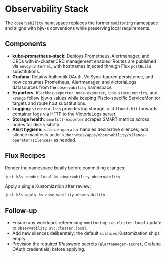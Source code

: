 # Observability Stack

The `observability` namespace replaces the former `monitoring` namespace and aligns with bjw-s conventions while preserving local requirements.

## Components

- **kube-prometheus-stack**: Deploys Prometheus, Alertmanager, and CRDs with in-cluster CRD management enabled. Routes are published via `envoy-internal`, with hostnames injected through Flux `postBuild` substitutions.
- **Grafana**: Retains Authentik OAuth, VolSync-backed persistence, and now consumes Prometheus, Alertmanager, and VictoriaLogs datasources from the `observability` namespace.
- **Exporters**: `blackbox-exporter`, `node-exporter`, `kube-state-metrics`, and `kromgo` follow bjw-s values while keeping Piscio-specific ServiceMonitor targets and route host substitutions.
- **Logging**: `victoria-logs` provides log storage, and `fluent-bit` forwards container logs via HTTP to the VictoriaLogs server.
- **Storage health**: `smartctl-exporter` scrapes SMART metrics across nodes for disk visibility.
- **Alert hygiene**: `silence-operator` handles declarative silences; add silence manifests under `kubernetes/apps/observability/silence-operator/silences/` as needed.

## Flux Recipes

Render the namespace locally before committing changes:

```bash
just k8s render-local-ks observability observability
```

Apply a single Kustomization after review:

```bash
just k8s apply-ks observability observability
```

## Follow-up

- Ensure any workloads referencing `monitoring.svc.cluster.local` update to `observability.svc.cluster.local`.
- Add new silences deliberately; the default `silences` Kustomization ships empty.
- Provision the required 1Password secrets (`alertmanager-secret`, Grafana OAuth credentials) before applying.
